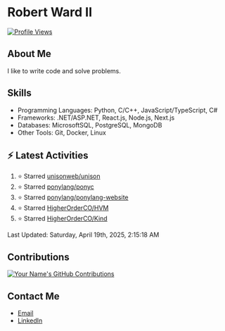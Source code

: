 
# Robert Ward II

[![Profile Views](https://komarev.com/ghpvc/?username=Robert-W-Ward)](https://github.com/Robert-W-Ward)

## About Me
I like to write code and solve problems.

## Skills
- Programming Languages: Python, C/C++, JavaScript/TypeScript, C#
- Frameworks: .NET/ASP.NET, React.js, Node.js, Next.js
- Databases: MicrosoftSQL, PostgreSQL, MongoDB
- Other Tools: Git, Docker, Linux

## :zap: Latest Activities
<!--RECENT_ACTIVITY:start-->
1. ⭐ Starred [unisonweb/unison](https://github.com/unisonweb/unison)
2. ⭐ Starred [ponylang/ponyc](https://github.com/ponylang/ponyc)
3. ⭐ Starred [ponylang/ponylang-website](https://github.com/ponylang/ponylang-website)
4. ⭐ Starred [HigherOrderCO/HVM](https://github.com/HigherOrderCO/HVM)
5. ⭐ Starred [HigherOrderCO/Kind](https://github.com/HigherOrderCO/Kind)
<!--RECENT_ACTIVITY:end-->

<!--RECENT_ACTIVITY:last_update-->
Last Updated: Saturday, April 19th, 2025, 2:15:18 AM
<!--RECENT_ACTIVITY:last_update_end-->

<!--END_SECTIN:activity-->
## Contributions
[![Your Name's GitHub Contributions](https://github-readme-streak-stats.herokuapp.com/?user=Robert-W-Ward&theme=radical)](https://github.com/your-username)

## Contact Me
- [Email](mailto:robertwesleyward2019@gmail.com)
- [LinkedIn](https://linkedin.com/in/https://www.linkedin.com/in/robert-ward-ii/)
